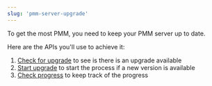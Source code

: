 ```yaml
---
slug: 'pmm-server-upgrade'
---
```


To get the most PMM, you need to keep your PMM server up to date.

Here are the APIs you'll use to achieve it:

1. [Check for upgrade](ref:checkupdates) to see is there is an upgrade available
2. [Start upgrade](ref:startupdate) to start the process if a new version is available
3. [Check progress](ref:updatestatus) to keep track of the progress
